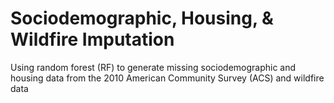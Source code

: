 # Sociodemographic, Housing, & Wildfire Imputation
Using random forest (RF) to generate missing sociodemographic and housing data from the 2010 American Community Survey (ACS) and wildfire data
